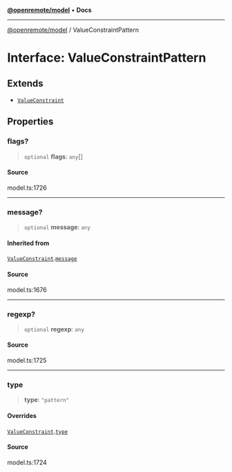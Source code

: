 [**@openremote/model**](../README.md) • **Docs**

***

[@openremote/model](../globals.md) / ValueConstraintPattern

# Interface: ValueConstraintPattern

## Extends

- [`ValueConstraint`](ValueConstraint.md)

## Properties

### flags?

> `optional` **flags**: `any`[]

#### Source

model.ts:1726

***

### message?

> `optional` **message**: `any`

#### Inherited from

[`ValueConstraint`](ValueConstraint.md).[`message`](ValueConstraint.md#message)

#### Source

model.ts:1676

***

### regexp?

> `optional` **regexp**: `any`

#### Source

model.ts:1725

***

### type

> **type**: `"pattern"`

#### Overrides

[`ValueConstraint`](ValueConstraint.md).[`type`](ValueConstraint.md#type)

#### Source

model.ts:1724
